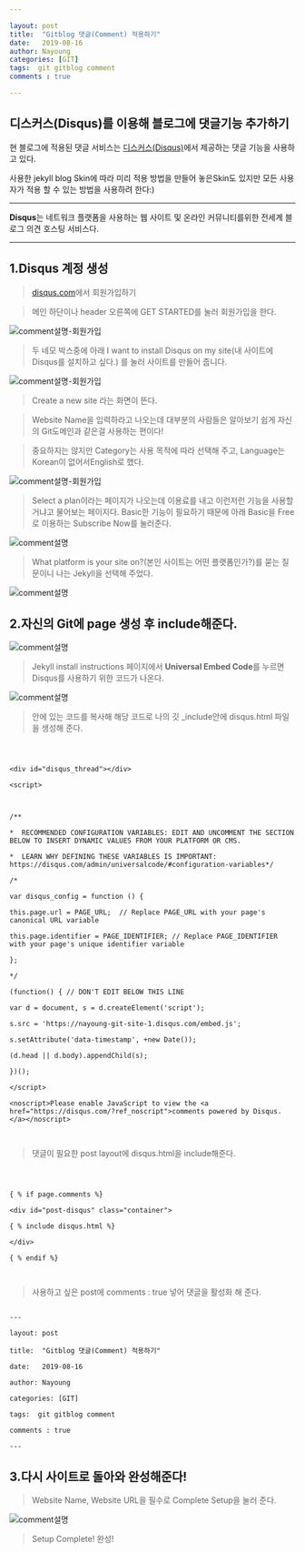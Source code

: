 ```yaml
---

layout: post
title:  "Gitblog 댓글(Comment) 적용하기"
date:   2019-08-16
author: Nayoung
categories: [GIT]
tags:  git gitblog comment
comments : true

---
```




## 디스커스(Disqus)를 이용해 블로그에 댓글기능 추가하기



현 블로그에 적용된 댓글 서비스는 [디스커스(Disqus)](https://disqus.com)에서 제공하는 댓글 기능을 사용하고 있다.

사용한 jekyll blog Skin에 따라 미리 적용 방법을 만들어 놓은Skin도 있지만 모든 사용자가 적용 할 수 있는 방법을 사용하려 한다:)



------------------------------

**Disqus**는 네트워크 플랫폼을 사용하는 웹 사이트 및 온라인 커뮤니티를위한 전세계 블로그 의견 호스팅 서비스다.



------------------------------



## 1.Disqus 계정 생성

> [disqus.com](https://disqus.com)에서 회원가입하기

> 메인 하단이나 header 오른쪽에 GET STARTED를 눌러 회원가입을 한다.



![comment설명-회원가입](/assets/post_img/comment01.png)





> 두 네모 박스중에 아래 I want to install Disqus on my site(내 사이트에 Disqus를 설치하고 싶다.) 를 눌러 사이트를 만들어 줍니다.



![comment설명-회원가입](/assets/post_img/comment02.png)



> Create a new site 라는 화면이 뜬다.



> Website Name을 입력하라고 나오는데 대부분의 사람들은 알아보기 쉽게 자신의 Git도메인과 같은걸 사용하는 편이다!



> 중요하지는 않지만 Category는 사용 목적에 따라 선택해 주고, Language는 Korean이 없어서English로 했다.



![comment설명-회원가입](/assets/post_img/comment02-1.png)



> Select a plan이라는 페이지가 나오는데 이용료를 내고 이런저런 기능을 사용할거냐고 물어보는 페이지다. Basic한 기능이 필요하기 때문에 아래 Basic을 Free로 이용하는 Subscribe Now를 눌러준다.



![comment설명](/assets/post_img/comment05.png)



> What platform is your site on?(본인 사이트는 어떤 플랫폼인가?)를 묻는 질문이니 나는 Jekyll을 선택해 주었다.



![comment설명](/assets/post_img/comment06.png)



## 2.자신의 Git에 page 생성 후 include해준다.



![comment설명](/assets/post_img/comment09.png)



> Jekyll install instructions 페이지에서 **Universal Embed Code**를 누르면 Disqus를 사용하기 위한 코드가 나온다.



![comment설명](/assets/post_img/comment10.png)

> 안에 있는 코드를 복사해 해당 코드로 나의 깃 _include안에 disqus.html 파일을 생성해 준다.



```



<div id="disqus_thread"></div>

<script>



/**

*  RECOMMENDED CONFIGURATION VARIABLES: EDIT AND UNCOMMENT THE SECTION BELOW TO INSERT DYNAMIC VALUES FROM YOUR PLATFORM OR CMS.

*  LEARN WHY DEFINING THESE VARIABLES IS IMPORTANT: https://disqus.com/admin/universalcode/#configuration-variables*/

/*

var disqus_config = function () {

this.page.url = PAGE_URL;  // Replace PAGE_URL with your page's canonical URL variable

this.page.identifier = PAGE_IDENTIFIER; // Replace PAGE_IDENTIFIER with your page's unique identifier variable

};

*/

(function() { // DON'T EDIT BELOW THIS LINE

var d = document, s = d.createElement('script');

s.src = 'https://nayoung-git-site-1.disqus.com/embed.js';

s.setAttribute('data-timestamp', +new Date());

(d.head || d.body).appendChild(s);

})();

</script>

<noscript>Please enable JavaScript to view the <a href="https://disqus.com/?ref_noscript">comments powered by Disqus.</a></noscript>



```



> 댓글이 필요한 post layout에 disqus.html을 include해준다.



~~~



{ % if page.comments %}

<div id="post-disqus" class="container">

{ % include disqus.html %}

</div>

{ % endif %}



~~~



> 사용하고 싶은 post에 comments : true 넣어 댓글을 활성화 해 준다.



```

---

layout: post

title:  "Gitblog 댓글(Comment) 적용하기"

date:   2019-08-16

author: Nayoung

categories: [GIT]

tags:  git gitblog comment

comments : true

---

```



## 3.다시 사이트로 돌아와 완성해준다!

> Website Name, Website URL을 필수로 Complete Setup을 눌러 준다.



![comment설명](/assets/post_img/comment07.png)



> Setup Complete! 완성!




